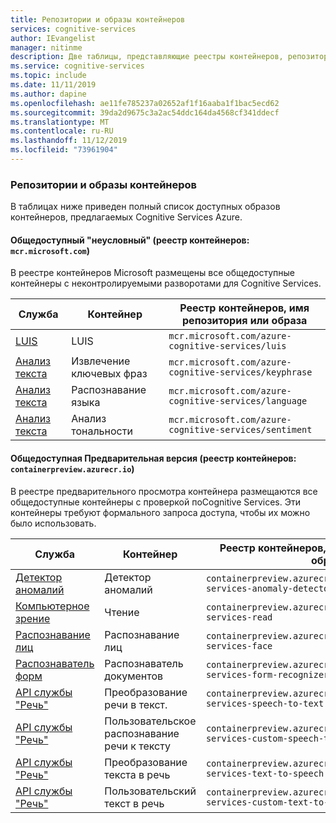 ```yaml
---
title: Репозитории и образы контейнеров
services: cognitive-services
author: IEvangelist
manager: nitinme
description: Две таблицы, представляющие реестры контейнеров, репозитории и имена образов для всех предложений службы.
ms.service: cognitive-services
ms.topic: include
ms.date: 11/11/2019
ms.author: dapine
ms.openlocfilehash: ae11fe785237a02652af1f16aaba1f1bac5ecd62
ms.sourcegitcommit: 39da2d9675c3a2ac54ddc164da4568cf341ddecf
ms.translationtype: MT
ms.contentlocale: ru-RU
ms.lasthandoff: 11/12/2019
ms.locfileid: "73961904"
---
```

### <a name="container-repositories-and-images"></a>Репозитории и образы контейнеров

В таблицах ниже приведен полный список доступных образов контейнеров, предлагаемых Cognitive Services Azure.

#### <a name="public-ungated-container-registry-mcrmicrosoftcom"></a>Общедоступный "неусловный" (реестр контейнеров: `mcr.microsoft.com`)

В реестре контейнеров Microsoft размещены все общедоступные контейнеры с неконтролируемыми разворотами для Cognitive Services.

| Служба | Контейнер | Реестр контейнеров, имя репозитория или образа |
|--|--|--|
| [LUIS](../../LUIS/luis-container-howto.md) | LUIS | `mcr.microsoft.com/azure-cognitive-services/luis` |
| [Анализ текста](../../text-analytics/how-tos/text-analytics-how-to-install-containers.md) | Извлечение ключевых фраз | `mcr.microsoft.com/azure-cognitive-services/keyphrase` |
| [Анализ текста](../../text-analytics/how-tos/text-analytics-how-to-install-containers.md) | Распознавание языка | `mcr.microsoft.com/azure-cognitive-services/language` |
| [Анализ текста](../../text-analytics/how-tos/text-analytics-how-to-install-containers.md) | Анализ тональности | `mcr.microsoft.com/azure-cognitive-services/sentiment` |

#### <a name="public-gated-preview-container-registry-containerpreviewazurecrio"></a>Общедоступная Предварительная версия (реестр контейнеров: `containerpreview.azurecr.io`)

В реестре предварительного просмотра контейнера размещаются все общедоступные контейнеры с проверкой поCognitive Services. Эти контейнеры требуют формального запроса доступа, чтобы их можно было использовать.

| Служба | Контейнер | Реестр контейнеров, имя репозитория или образа |
|--|--|--|
| [Детектор аномалий](../../anomaly-detector/anomaly-detector-container-howto.md) | Детектор аномалий | `containerpreview.azurecr.io/microsoft/cognitive-services-anomaly-detector` |
| [Компьютерное зрение](../../Computer-vision/computer-vision-how-to-install-containers.md) | Чтение | `containerpreview.azurecr.io/microsoft/cognitive-services-read` |
| [Распознавание лиц](../../face/face-how-to-install-containers.md) | Распознавание лиц | `containerpreview.azurecr.io/microsoft/cognitive-services-face` |
| [Распознаватель форм](https://go.microsoft.com/fwlink/?linkid=2083826&clcid=0x409) | Распознаватель документов | `containerpreview.azurecr.io/microsoft/cognitive-services-form-recognizer` |
| [API службы "Речь"](../../speech-service/speech-container-howto.md?tab=stt) | Преобразование речи в текст. | `containerpreview.azurecr.io/microsoft/cognitive-services-speech-to-text` |
| [API службы "Речь"](../../speech-service/speech-container-howto.md?tab=cstt) | Пользовательское распознавание речи к тексту | `containerpreview.azurecr.io/microsoft/cognitive-services-custom-speech-to-text` |
| [API службы "Речь"](../../speech-service/speech-container-howto.md?tab=tts) | Преобразование текста в речь | `containerpreview.azurecr.io/microsoft/cognitive-services-text-to-speech` |
| [API службы "Речь"](../../speech-service/speech-container-howto.md?tab=ctts) | Пользовательский текст в речь | `containerpreview.azurecr.io/microsoft/cognitive-services-custom-text-to-speech` |
